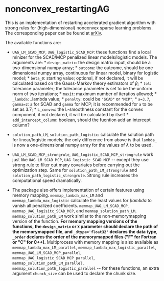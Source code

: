 # nonconvex_restartingAG

This is an implementation of restarting accelerated gradient algorithm with strong rules for (high-dimensional) nonconvex sparse learning problems. The corresponding paper can be found at [arXiv](https://arxiv.org/abs/2009.10629).

The available functions are:
- `UAG_LM_SCAD_MCP`, `UAG_logistic_SCAD_MCP`: these functions find a local minizer for the SCAD/MCP penalized linear models/logistic models. The arguments are:
        * `design_matrix`: the design matrix input, should be a two-dimensional numpy array;
        * `outcome`: the outcome, should be one dimensional numpy array, continuous for linear model, binary for logistic model;
        * `beta_0`: starting value; optional, if not declared, it will be calculated based on the Gauss-Markov theory estimators of $\beta$;
        * `tol`: tolerance parameter; the tolerance parameter is set to be the uniform norm of two iterations;
        * `maxit`: maximum number of iteratios allowed;
        * `_lambda`: _lambda value;
        * `penalty`: could be `"SCAD"` or `"MCP"`;
        * `a=3.7`, `gamma=2`: `a` for SCAD and `gamma` for MCP; it is recommended for `a` to be set as $3.7$;
        * `L_convex`: the L-smoothness constant for the convex component, if not declared, it will be calculated by itself
        * `add_intercept_column`: boolean, should the fucntion add an intercept column?

- `solution_path_LM`, `solution_path_logistic`: calculate the solution path for linear/logistic models; the only difference from above is that `lambda_` is now a one-dimensional numpy array for the values of $\lambda$ to be used.

- `UAG_LM_SCAD_MCP_strongrule`, `UAG_logistic_SCAD_MCP_strongrule` work just like `UAG_LM_SCAD_MCP`, `UAG_logistic_SCAD_MCP` -- except they use strong rule to filter out many covariates before carrying out the optimization step. Same for `solution_path_LM_strongrule` and `solution_path_logistic_strongrule`. Strong rule increases the computational speed dramatically.

- The package also offers implementation of certain features using memory mapping. `memmap_lambda_max_LM` and `memmap_lambda_max_logistic` calculate the least values for *\lambda* to vanish all penalized coefficients. `memmap_UAG_LM_SCAD_MCP`, `memmap_UAG_logisitc_SCAD_MCP`, and `memmap_solution_path_LM`, `memmap_solution_path_LM` work similar to the non-memorymapping version of the function. **For memory mapping versions of the functions, the `design_matrix` or `X` parameter should declare the path of the memorymapped file, and `_dtype='float32'` declares the data type, `_order` declares the order of the memorymapped files ("F" for Fortran or "C" for C++).** Multiprocess with memory mapping is also available as `memmap_lambda_max_LM_parallel`, `memmap_lambda_max_logistic_parallel`, `memmap_UAG_LM_SCAD_MCP_parallel`, `memmap_UAG_logistic_SCAD_MCP_parallel`, `memmap_solution_path_LM_parallel`, `memmap_solution_path_logistic_parallel` -- for these functions, an extra argument `chunck_size` can be used to declare the chunk size.
